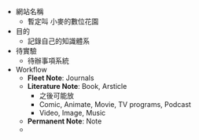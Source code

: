 - 網站名稱
	- 暫定叫 <span class="text-secondary">小麥的數位花園</span>
- 目的
	- 記錄自己的知識體系
- 待實驗
	- 待辦事項系統
- Workflow
	- **Fleet Note**: Journals
	- **Literature Note**: Book, Arsticle
		- 之後可能放
		- Comic, Animate, Movie, TV programs, Podcast
		- Video, Image, Music
	- **Permanent Note**: Note
	-